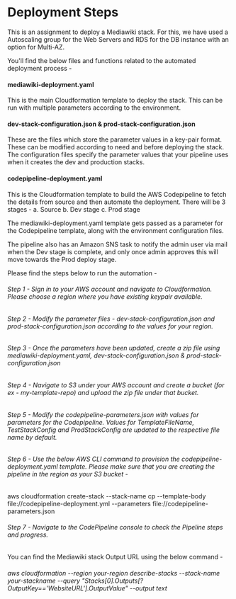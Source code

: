 # Deployment Steps

This is an assignment to deploy a Mediawiki stack. For this, we have used a Autoscaling group for the Web Servers and RDS for the DB instance with an option for Multi-AZ.

You'll find the below files and functions related to the automated deployment process -

#### mediawiki-deployment.yaml

This is the main Cloudformation template to deploy the stack. This can be run with multiple parameters according to the environment.

#### dev-stack-configuration.json & prod-stack-configuration.json
These are the files which store the parameter values in a key-pair format. These can be modified according to need and before deploying the stack. The configuration files specify the parameter values that your pipeline uses when it creates the dev and production stacks.

#### codepipeline-deployment.yaml
This is the Cloudformation template to build the AWS Codepipeline to fetch the details from source and then automate the deployment. There will be 3 stages -
a. Source
b. Dev stage
c. Prod stage

The mediawiki-deployment.yaml template gets passed as a parameter for the Codepipeline template, along with the environment configuration files.

The pipeline also has an Amazon SNS task to notify the admin user via mail when the Dev stage is complete, and only once admin approves this will move towards the Prod deploy stage.

Please find the steps below to run the automation -

###### Step 1 - Sign in to your AWS account and navigate to Cloudformation. Please choose a region where you have existing keypair available.

###### Step 2 - Modify the parameter files - dev-stack-configuration.json and prod-stack-configuration.json according to the values for your region.

###### Step 3 - Once the parameters have been updated, create a zip file using mediawiki-deployment.yaml, dev-stack-configuration.json & prod-stack-configuration.json

###### Step 4 - Navigate to S3 under your AWS account and create a bucket (for ex - my-template-repo) and upload the zip file under that bucket.

###### Step 5 - Modify the codepipeline-parameters.json with values for parameters for the Codepipeline. Values for TemplateFileName, TestStackConfig and ProdStackConfig are updated to the respective file name by default.

###### Step 6 - Use the below AWS CLI command to provision the codepipeline-deployment.yaml template. Please make sure that you are creating the pipeline in the region as your S3 bucket -
aws cloudformation create-stack --stack-name cp --template-body file://codepipeline-deployment.yml --parameters file://codepipeline-parameters.json

###### Step 7 - Navigate to the CodePipeline console to check the Pipeline steps and progress.

You can find the Mediawiki stack Output URL using the below command -

###### aws cloudformation --region your-region describe-stacks --stack-name your-stackname --query "Stacks[0].Outputs[?OutputKey=='WebsiteURL'].OutputValue" --output text